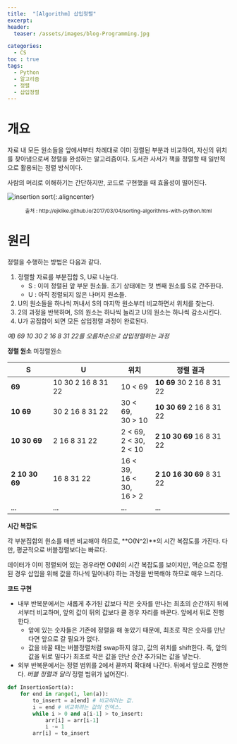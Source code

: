 ```yaml
---
title:  "[Algorithm] 삽입정렬"
excerpt:
header:
  teaser: /assets/images/blog-Programming.jpg

categories:
  - CS
toc : true
tags:
  - Python
  - 알고리즘
  - 정렬
  - 삽입정렬
---
```




# 개요





 자료 내 모든 원소들을 앞에서부터 차례대로 이미 정렬된 부분과 비교하여, 자신의 위치를 찾아냄으로써 정렬을 완성하는 알고리즘이다. 도서관 사서가 책을 정렬할 때 일반적으로 활용되는 정렬 방식이다.

 사람의 머리로 이해하기는 간단하지만, 코드로 구현했을 때 효율성이 떨어진다.



![insertion sort]({{site.url}}/assets/images/insertion-sort.gif){:.aligncenter}

<center><sup>출처 : http://ejklike.github.io/2017/03/04/sorting-algorithms-with-python.html</sup></center>



# 원리





 정렬을 수행하는 방법은 다음과 같다.

1. 정렬할 자료를 부분집합 S, U로 나눈다.
   * S : 이미 정렬된 앞 부분 원소들. 초기 상태에는 첫 번째 원소를 S로 간주한다.
   * U : 아직 정렬되지 않은 나머지 원소들.
2. U의 원소들을 하나씩 꺼내서 S의 마지막 원소부터 비교하면서 위치를 찾는다.
3. 2의 과정을 반복하며, S의 원소는 하나씩 늘리고 U의 원소는 하나씩 감소시킨다.
4. U가 공집합이 되면 모든 삽입정렬 과정이 완료된다.



*예) 69 10 30 2 16 8 31 22를 오름차순으로 삽입정렬하는 과정*

**정렬 원소** 미정렬원소

| S              | U                  | 위치                               | 정렬 결과                 |
| -------------- | ------------------ | ---------------------------------- | ------------------------- |
| **69**         | 10 30 2 16 8 31 22 | 10 < 69                            | **10 69** 30 2 16 8 31 22 |
| **10 69**      | 30 2 16 8 31 22    | 30 < 69,<br />30 > 10              | **10 30 69** 2 16 8 31 22 |
| **10 30 69**   | 2 16 8 31 22       | 2 < 69,<br />2 < 30,<br />2 < 10   | **2 10 30 69** 16 8 31 22 |
| **2 10 30 69** | 16 8 31 22         | 16 < 39,<br />16 < 30,<br />16 > 2 | **2 10 16 30 69** 8 31 22 |
| ...            | ...                | ...                                | ...                       |



**시간 복잡도**

 각 부분집합의 원소를 매번 비교해야 하므로, **O(N^2)**의 시간 복잡도를 가진다. 다만, 평균적으로 버블정렬보다는 빠르다.

 데이터가 이미 정렬되어 있는 경우라면 O(N)의 시간 복잡도를 보이지만, 역순으로 정렬된 경우 삽입을 위해 값을 하나씩 밀어내야 하는 과정을 반복해야 하므로  매우 느리다. 



**코드 구현**

* 내부 반복문에서는 새롭게 추가된 값보다 작은 숫자를 만나는 최초의 순간까지 뒤에서부터 비교하며, 앞의 값이 뒤의 값보다 클 경우 자리를 바꾼다. 앞에서 뒤로 진행한다.
  * 앞에 있는 숫자들은 기존에 정렬을 해 놓았기 때문에, 최초로 작은 숫자를 만난다면 앞으로 갈 필요가 없다.
  * 값을 바꿀 때는 버블정렬처럼 swap하지 않고, 값의 위치를 shift한다. 즉, 앞의 값을 뒤로 밀다가 최초로 작은 값을 만난 순간 추가되는 값을 넣는다.
* 외부 반복문에서는 정렬 범위를 2에서 끝까지 확대해 나간다. 뒤에서 앞으로 진행한다. *버블 정렬과 달리* 정렬 범위가 넓어진다.

```python
def InsertionSort(a):
    for end in range(1, len(a)):
        to_insert = a[end] # 비교하려는 값.
        i = end # 비교하려는 값의 인덱스.
        while i > 0 and a[i-1] > to_insert:
            arr[i] = arr[i-1]
            i -= 1
        arr[i] = to_insert
```

